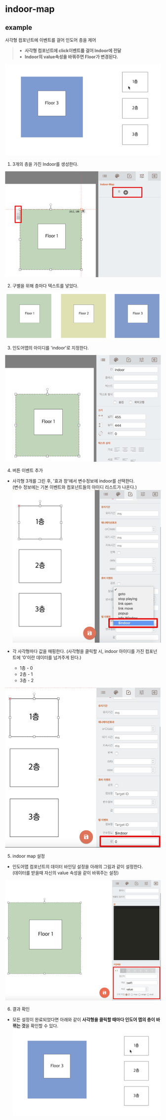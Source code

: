 # indoor-map

## example

사각형 컴포넌트에 이벤트를 걸어 인도어 층을 제어
> - **사각형 컴포넌트에 click이벤트를 걸어 Indoor에 전달**  
> - **Indoor의 value속성을 바꿔주면 Floor가 변경된다.**  

![gif][gif-01]  


[gif-01]: ../images/indoor-button-finish-01.gif

1. 3개의 층을 가진 Indoor를 생성한다.

![인도어][indoor-create]  

2. 구별을 위해 층마다 텍스트를 넣었다.

![인도어][indoor-text]  


3. 인도어맵의 아이디를 'indoor'로 지정한다.

![인도어][indoor-id]  

4. 버튼 이벤트 추가
- 사각형 3개를 그린 후, '효과 창'에서 변수정보에 indoor를 선택한다.  
(변수 정보에는 기본 이벤트와 컴포넌트들의 아이디 리스트가 나온다.)   
![버튼이벤트][button-02]

- 각 사각형마다 값을 매핑한다. (사각형을 클릭할 시, indoor 아이디를 가진 컴포넌트에 '0'이란 데이터를 넘겨주게 된다.)
  - 1층 - 0
  - 2층 - 1
  - 3층 - 2  

![버튼이벤트][button-03]  


[button-02]: ../images/button-evnet-mapping-02.png

[button-03]: ../images/button-evnet-mapping-03.png

5. indoor map 설정

- 인도어맵 컴포넌트의 데이터 바인딩 설정을 아래의 그림과 같이 설정한다.  
(데이터를 받을때 자신의 value 속성을 같이 바꿔주는 설정) 

![버튼이벤트][indoor-setting]

6.  결과 확인
  - 모든 설정이 완료되었다면 아래와 같이 **사각형을 클릭할 때마다 인도어 맵의 층이 바뀌는 것**을 확인할 수 있다.
  ![gif-01]

[gif-01]: ../images/indoor-button-finish-01.gif



[indoor-create]: ../images/indoor-create-01.png

[indoor-text]: ../images/indoor-create-02.png

[indoor-id]: ../images/indoor-create-03.png

[indoor-setting]: ../images/indoor-setting-01.png